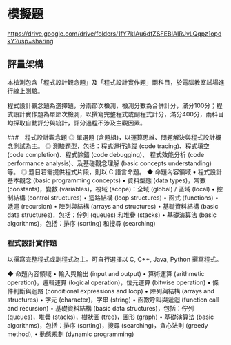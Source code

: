 # 模擬題
https://drive.google.com/drive/folders/1fY7kIAu6dfZSFEBIAIRJvLQqpz1opdkY?usp=sharing

## 評量架構
本檢測包含「程式設計觀念題」及「程式設計實作題」兩科目，於電腦教室試場進行線上測驗。

程式設計觀念題為選擇題，分兩節次檢測，檢測分數為合併計分，滿分100分；程式設計實作題為單節次檢測，以撰寫完整程式或副程式計分，滿分400分，兩科目均採取自動評分與統計，評分過程不涉及主觀因素。

###　程式設計觀念題
◎ 單選題 (含題組)，以運算思維、問題解決與程式設計概念測試為主。
◎ 測驗題型，包括：程式運行追蹤 (code tracing)、程式填空 (code completion)、程式除錯 (code debugging)、 程式效能分析 (code performance analysis)、及基礎觀念理解 (basic concepts understanding) 等。
◎ 題目若需提供程式片段，則以 C 語言命題。
◆ 命題內容領域
• 程式設計基本觀念 (basic programming concepts)
• 資料型態 (data types)，常數 (constants)，變數 (variables)，視域 (scope)：全域 (global) / 區域 (local)
• 控制結構 (control structures)
• 迴路結構 (loop structures)
• 函式 (functions)
• 遞迴 (recursion)
• 陣列與結構 (arrays and structures)
• 基礎資料結構 (basic data structures)，包括：佇列 (queues) 和堆疊 (stacks)
• 基礎演算法 (basic algorithms)，包括：排序 (sorting) 和搜尋 (searching)

### 程式設計實作題
以撰寫完整程式或副程式為主。可自行選擇以 C, C++, Java, Python 撰寫程式。

 
◆ 命題內容領域
• 輸入與輸出 (input and output)
• 算術運算 (arithmetic operation)，邏輯運算 (logical operation)，位元運算 (bitwise operation)
• 條件判斷與迴路 (conditional expressions and loop)
• 陣列與結構 (arrays and structures)
• 字元 (character)，字串 (string)
• 函數呼叫與遞迴 (function call and recursion)
• 基礎資料結構 (basic data structures)，包括：佇列 (queues)，堆疊 (stacks)，樹狀圖 (tree)，圖形 (graph)
• 基礎演算法 (basic algorithms)，包括：排序 (sorting)，搜尋 (searching)，貪心法則 (greedy method),
• 動態規劃 (dynamic programming)